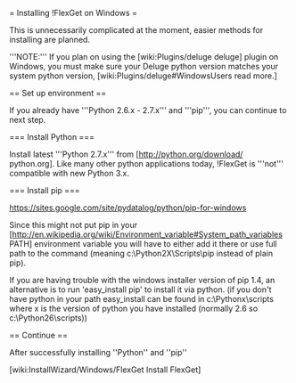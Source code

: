 = Installing !FlexGet on Windows =

This is unnecessarily complicated at the moment, easier methods for installing are planned.

'''NOTE:''' If you plan on using the [wiki:Plugins/deluge deluge] plugin on Windows, you must make sure your Deluge python version matches your system python version, [wiki:Plugins/deluge#WindowsUsers read more.]

== Set up environment ==

If you already have '''Python 2.6.x - 2.7.x''' and '''pip''', you can continue to next step.

=== Install Python ===

Install latest '''Python 2.7.x''' from [http://python.org/download/ python.org]. Like many other python applications today, !FlexGet is '''not''' compatible with new Python 3.x.

=== Install pip ===

https://sites.google.com/site/pydatalog/python/pip-for-windows

Since this might not put pip in your [http://en.wikipedia.org/wiki/Environment_variable#System_path_variables PATH] environment variable you will have to either add it there or use full path to the command (meaning c:\Python2X\Scripts\pip instead of plain pip).

If you are having trouble with the windows installer version of pip 1.4, an alternative is to run 'easy_install pip' to install it via python. (if you don't have python in your path easy_install can be found in c:\Pythonx\scripts where x is the version of python you have installed (normally 2.6 so c:\Python26\scripts))

== Continue ==

After successfully installing ''Python'' and ''pip''

[wiki:InstallWizard/Windows/FlexGet Install FlexGet]
